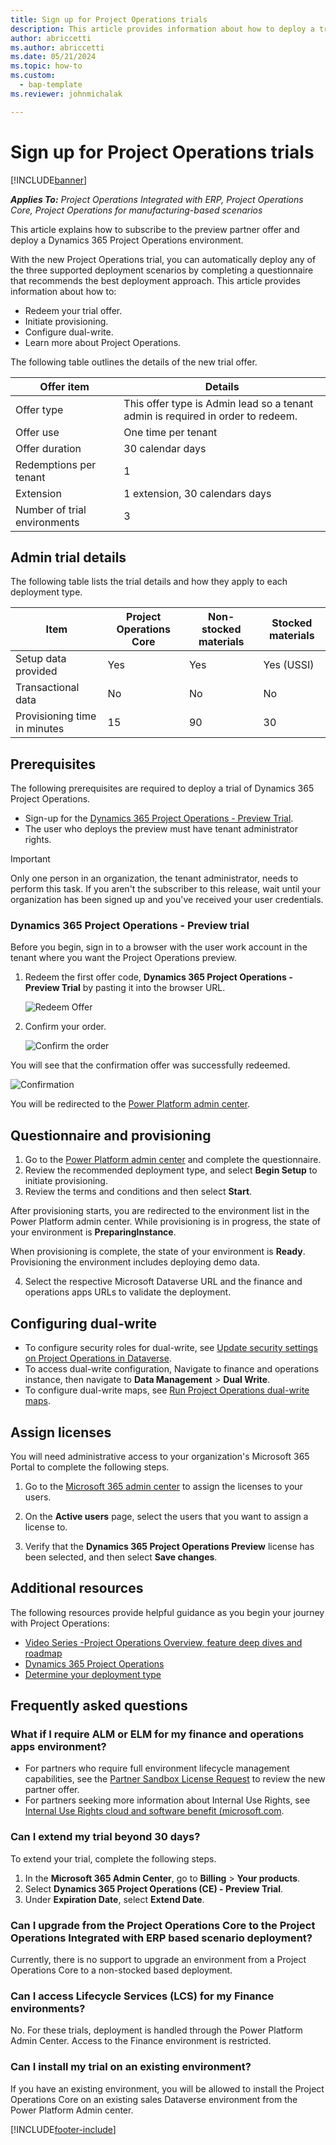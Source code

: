 ```yaml
---
title: Sign up for Project Operations trials
description: This article provides information about how to deploy a trial of Dynamics 365 Project Operations.
author: abriccetti
ms.author: abriccetti
ms.date: 05/21/2024
ms.topic: how-to
ms.custom: 
  - bap-template
ms.reviewer: johnmichalak

---
```


# Sign up for Project Operations trials 

[!INCLUDE[banner](../includes/banner.md)]

_**Applies To:** Project Operations Integrated with ERP, Project Operations Core, Project Operations for manufacturing-based scenarios_ 



This article explains how to subscribe to the preview partner offer and deploy a Dynamics 365 Project Operations environment.

With the new Project Operations trial, you can automatically deploy any of the three supported deployment scenarios by completing a questionnaire that recommends the best deployment approach. This article provides information about how to:

- Redeem your trial offer.
- Initiate provisioning.
- Configure dual-write.
- Learn more about Project Operations. 

The following table outlines the details of the new trial offer.

| **Offer item**               | **Details**                                  |
|------------------------------|----------------------------------------------|
| Offer type                   | This offer type is Admin lead so a tenant admin is required in order to redeem. |
| Offer use                    | One time per tenant                          |
| Offer duration               | 30 calendar days                             |
| Redemptions per tenant       | 1                                            |
| Extension                    | 1 extension, 30 calendars days               |
| Number of trial environments | 3                                            |


## Admin trial details
The following table lists the trial details and how they apply to each deployment type.

| **Item**                      | **Project Operations Core**                                     | **Non-stocked materials** | **Stocked materials** |
|-------------------------------|----------------------------------------------|---------------------------|-----------------------|
| Setup data provided           | Yes                                          | Yes                       | Yes (USSI)            |
| Transactional data            | No                                           | No                        | No                    |
| Provisioning time in minutes  | 15                                           | 90                        | 30                    |
 
## Prerequisites
The following prerequisites are required to deploy a trial of Dynamics 365 Project Operations.

- Sign-up for the [Dynamics 365 Project Operations - Preview Trial](https://www.aka.ms/try-po).
- The user who deploys the preview must have tenant administrator rights.

> [!IMPORTANT]
> Only one person in an organization, the tenant administrator, needs to perform this task. If you aren't the subscriber to this release, wait until your organization has been signed up and you've received your user credentials.

### Dynamics 365 Project Operations - Preview trial 

Before you begin, sign in to a browser with the user work account in the tenant where you want the Project Operations preview.

1. Redeem the first offer code, **Dynamics 365 Project Operations - Preview Trial** by pasting it into the browser URL.

    ![Redeem Offer](./media/16RedeemFirstOfferNew.png)

2. Confirm your order.

    ![Confirm the order](./media/17ConfirmOrderNew.png)

  You will see that the confirmation offer was successfully redeemed.

   ![Confirmation](./media/18OrderConfirmationNew.png)

  You will be redirected to the [Power Platform admin center](https://admin.powerplatform.microsoft.com/projectoperationstrial).

## Questionnaire and provisioning

1.	Go to the [Power Platform admin center](https://admin.powerplatform.com/projectoperationstrial) and complete the questionnaire.  
2.	Review the recommended deployment type, and select **Begin Setup** to initiate provisioning.
3.	Review the terms and conditions and then select **Start**.

   After provisioning starts, you are redirected to the environment list in the Power Platform admin center. While provisioning is in progress, the state of your environment is **PreparingInstance**.
 
  When provisioning is complete, the state of your environment is **Ready**. Provisioning the environment includes deploying demo data.
 
4.	Select the respective Microsoft Dataverse URL and the finance and operations apps URLs to validate the deployment.

## Configuring dual-write
- To configure security roles for dual-write, see [Update security settings on Project Operations in Dataverse](resource-provision-new-environment.md#update-security-settings-on-project-operations-on-dataverse).
- To access dual-write configuration, Navigate to finance and operations instance, then navigate to **Data Management** > **Dual Write**.
- To configure dual-write maps, see [Run Project Operations dual-write maps](resource-provision-new-environment.md#run-project-operations-dual-write-maps).

## Assign licenses

You will need administrative access to your organization's Microsoft 365 Portal to complete the following steps.

1. Go to the [Microsoft 365 admin center](https://portal.office.com/) to assign the licenses to your users.

2. On the **Active users** page, select the users that you want to assign a license to.

3. Verify that the **Dynamics 365 Project Operations Preview**  license has been selected, and then select **Save changes**.

## Additional resources

The following resources provide helpful guidance as you begin your journey with Project Operations:

- [Video Series -Project Operations Overview, feature deep dives and roadmap](https://youtube.com/playlist?list=PLcakwueIHoT_LJ3Fr1tHnkPk5lioqE6uH)
- [Dynamics 365 Project Operations](/training/modules/examine-dynamics-365-project-operations/)
- [Determine your deployment type](determine-deployment-type.md)

## Frequently asked questions

### What if I require ALM or ELM for my finance and operations apps environment?

- For partners who require full environment lifecycle management capabilities, see the [Partner Sandbox License Request](https://experience.dynamics.com/requestlicense) to review the new partner offer. 
- For partners seeking more information about Internal Use Rights, see [Internal Use Rights cloud and software benefit (microsoft.com](https://partner.microsoft.com/membership/internal-use-software).

### Can I extend my trial beyond 30 days?
To extend your trial, complete the following steps.

1. In the **Microsoft 365 Admin Center**, go to **Billing** > **Your products**.
2. Select **Dynamics 365 Project Operations (CE) - Preview Trial**.
3. Under **Expiration Date**, select **Extend Date**.

### Can I upgrade from the Project Operations Core to the Project Operations Integrated with ERP based scenario deployment?
Currently, there is no support to upgrade an environment from a Project Operations Core to a non-stocked based deployment.

### Can I access Lifecycle Services (LCS) for my Finance environments?  
No. For these trials, deployment is handled through the Power Platform Admin Center. Access to the Finance environment is restricted.

### Can I install my trial on an existing environment?
If you have an existing environment, you will be allowed to install the Project Operations Core on an existing sales Dataverse environment from the Power Platform Admin center.

[!INCLUDE[footer-include](../includes/footer-banner.md)]

